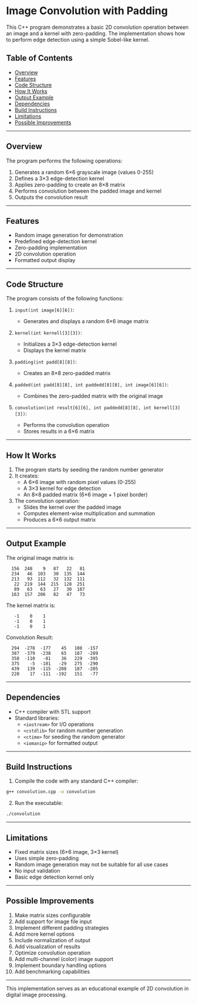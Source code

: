 # Image Convolution with Padding

This C++ program demonstrates a basic 2D convolution operation between an image and a kernel with zero-padding. The implementation shows how to perform edge detection using a simple Sobel-like kernel.

## Table of Contents
- [Overview](#overview)
- [Features](#features)
- [Code Structure](#code-structure)
- [How It Works](#how-it-works)
- [Output Example](#output-example)
- [Dependencies](#dependencies)
- [Build Instructions](#build-instructions)
- [Limitations](#limitations)
- [Possible Improvements](#possible-improvements)

---

## Overview

The program performs the following operations:
1. Generates a random 6×6 grayscale image (values 0-255)
2. Defines a 3×3 edge-detection kernel
3. Applies zero-padding to create an 8×8 matrix
4. Performs convolution between the padded image and kernel
5. Outputs the convolution result

---

## Features

- Random image generation for demonstration
- Predefined edge-detection kernel
- Zero-padding implementation
- 2D convolution operation
- Formatted output display

---

## Code Structure

The program consists of the following functions:

1. `input(int image[6][6])`:
   - Generates and displays a random 6×6 image matrix

2. `kernel(int kernell[3][3])`:
   - Initializes a 3×3 edge-detection kernel
   - Displays the kernel matrix

3. `padding(int padd[8][8])`:
   - Creates an 8×8 zero-padded matrix

4. `padded(int padd[8][8], int paddedd[8][8], int image[6][6])`:
   - Combines the zero-padded matrix with the original image

5. `convolution(int result[6][6], int paddedd[8][8], int kernell[3][3])`:
   - Performs the convolution operation
   - Stores results in a 6×6 matrix

---

## How It Works

1. The program starts by seeding the random number generator
2. It creates:
   - A 6×6 image with random pixel values (0-255)
   - A 3×3 kernel for edge detection
   - An 8×8 padded matrix (6×6 image + 1 pixel border)
3. The convolution operation:
   - Slides the kernel over the padded image
   - Computes element-wise multiplication and summation
   - Produces a 6×6 output matrix

---

## Output Example
The original image matrix is:
```
  156  248    9   87   22   81
  234   46  103   30  135  144
  213   93  112   32  132  111
   22  219  144  215  128  251
   89   63   63   27   30  187
  163  157  206   82   47   73
```

The kernel matrix is:
```
   -1    0    1
   -1    0    1
   -1    0    1
```
Convolution Result:
```
  294  -278  -177    45   108  -157
  387  -379  -238    65   187  -289
  358  -110   -81    36   229  -395
  375    -5  -101   -29   275  -290
  439   139  -115  -208   187  -205
  220    17  -111  -192   151   -77
```

---


## Dependencies

- C++ compiler with STL support
- Standard libraries:
  - `<iostream>` for I/O operations
  - `<cstdlib>` for random number generation
  - `<ctime>` for seeding the random generator
  - `<iomanip>` for formatted output

---

## Build Instructions

1. Compile the code with any standard C++ compiler:
```bash
g++ convolution.cpp -o convolution
```

2. Run the executable:
```bash
./convolution
```

---

## Limitations

- Fixed matrix sizes (6×6 image, 3×3 kernel)
- Uses simple zero-padding
- Random image generation may not be suitable for all use cases
- No input validation
- Basic edge detection kernel only

---

## Possible Improvements

1. Make matrix sizes configurable
2. Add support for image file input
3. Implement different padding strategies
4. Add more kernel options
5. Include normalization of output
6. Add visualization of results
7. Optimize convolution operation
8. Add multi-channel (color) image support
9. Implement boundary handling options
10. Add benchmarking capabilities

---

This implementation serves as an educational example of 2D convolution in digital image processing.

